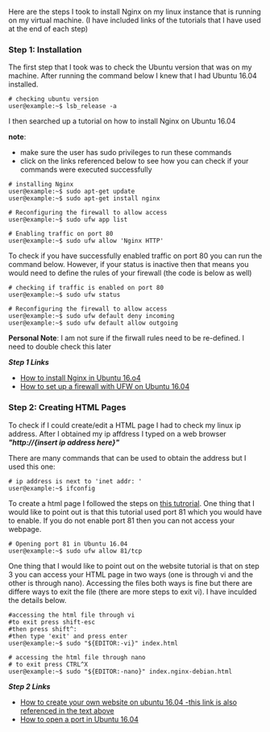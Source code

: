 
Here are the steps I took to install Nginx on my linux instance that is running on my virtual machine. (I have included links of the tutorials that I have used at the end of each step)

### Step 1: Installation

The first step that I took was to check the Ubuntu version that was on my machine. After running the command below I knew that I had Ubuntu 16.04 installed. 

```console
# checking ubuntu version
user@example:~$ lsb_release -a
```
I then searched up a tutorial on how to install Nginx on Ubuntu 16.04

**note**:
- make sure the user has sudo privileges to run these commands
- click on the links referenced below to see how you can check if your commands were executed successfully 

```console
# installing Nginx
user@example:~$ sudo apt-get update
user@example:~$ sudo apt-get install nginx

# Reconfiguring the firewall to allow access 
user@example:~$ sudo ufw app list

# Enabling traffic on port 80
user@example:~$ sudo ufw allow 'Nginx HTTP'
```

To check if you have successfully enabled traffic on port 80 you can run the command below. However, if your status is inactive then that means you would need to define the rules of your firewall (the code is below as well)

```console
# checking if traffic is enabled on port 80
user@example:~$ sudo ufw status

# Reconfiguring the firewall to allow access 
user@example:~$ sudo ufw default deny incoming
user@example:~$ sudo ufw default allow outgoing
```

**Personal Note**: I am not sure if the firwall rules need to be re-defined. I need to double check this later

***Step 1 Links***

- [How to install Nginx in Ubuntu 16.o4](https://www.digitalocean.com/community/tutorials/how-to-install-nginx-on-ubuntu-16-04)
- [How to set up a firewall with UFW on Ubuntu 16.04](https://www.digitalocean.com/community/tutorials/how-to-set-up-a-firewall-with-ufw-on-ubuntu-16-04)

### Step 2: Creating HTML Pages

To check if I could create/edit a HTML page I had to check my linux ip address. After I obtained my ip affdress I typed on a web browser ***"http://{insert ip address here}"***

There are many commands that can be used to obtain the address but I used this one:

```console
# ip address is next to 'inet addr: '
user@example:~$ ifconfig
```

To create a html page I followed the steps on [this tutrorial](https://ubuntu.com/tutorials/install-and-configure-nginx#3-creating-our-own-website). One thing that I would like to point out is that this tutorial used port 81 which you would have to enable. If you do not enable port 81 then you can not access your webpage.

```console
# Opening port 81 in Ubuntu 16.04
user@example:~$ sudo ufw allow 81/tcp
```
One thing that I would like to point out on the website tutorial is that on step 3 you can access your HTML page in two ways (one is through vi and the other is through nano). Accessing the files both ways is fine but there are differe ways to exit the file (there are more steps to exit vi). I have inculded the details below.

```console
#accessing the html file through vi
#to exit press shift-esc 
#then press shift^:
#then type 'exit' and press enter
user@example:~$ sudo "${EDITOR:-vi}" index.html

# accessing the html file through nano
# to exit press CTRL^X
user@example:~$ sudo "${EDITOR:-nano}" index.nginx-debian.html
```

***Step 2 Links***

- [How to create your own website on ubuntu 16.04 -this link is also referenced in the text above](https://ubuntu.com/tutorials/install-and-configure-nginx#3-creating-our-own-website)
- [How to open a port in Ubuntu 16.04](https://www.youtube.com/watch?v=WQmLKD06fQI)

